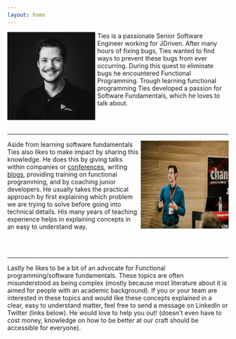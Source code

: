 ```yaml
---
layout: home
---
```

<p>
<img src="assets/img/profile.jpg" style="width:200px;height:200px;float:left;margin-right:5px">
Ties is a passionate Senior Software Engineer working for JDriven. 
After many hours of fixing bugs, Ties wanted to find ways to prevent these bugs from ever occurring.
During this quest to eliminate bugs he encountered Functional Programming. 
Trough learning functional programming Ties developed a passion for Software Fundamentals, which he loves to talk about.
</p>
<br/>
<br/>
<hr/>

<p>
<img src="assets/img/speaking.jpg" style="width:200px;height:200px;float:right;margin-left:5px">
Aside from learning software fundamentals Ties also likes to make impact by sharing this knowledge.
He does this by giving talks within companies or <a href="/talks" title="conferences" alt="conferences">conferences</a>, writing <a href="https://blog.jdriven.com/author/ties-van-de-ven/" target="_blank" title="blogs" alt="blogs">blogs</a>, providing training on functional programming, and by coaching junior developers.
He usually takes the practical approach by first explaining which problem we are trying to solve before going into technical details.
His many years of teaching experience helps in explaining concepts in an easy to understand way.
</p>
<br/>
<br/>
<hr/>
<p>
Lastly he likes to be a bit of an advocate for Functional programming/software fundamentals.
These topics are often misunderstood as being complex (mostly because most literature about it is aimed for people with an academic background).
If you or your team are interested in these topics and would like these concepts explained in a clear, easy to understand matter, feel free to send a message on LinkedIn or Twitter (links below).
He would love to help you out! (doesn't even have to cost money, knowledge on how to be better at our craft should be accessible for everyone).
</p>